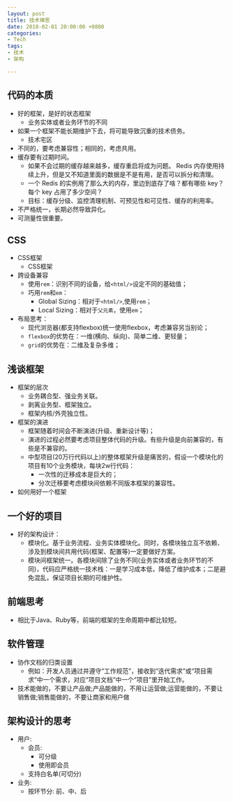 ```yaml
---
layout: post
title: 技术禅思
date: 2018-02-01 20:00:00 +0800
categories:
- Tech
tags:
- 技术
- 架构

---
```


## 代码的本质

- 好的框架，是好的状态框架
	- 业务实体或者业务环节的不同
- 如果一个框架不能长期维护下去，将可能导致沉重的技术债务。
	- 技术宅区
- 不同的，要考虑兼容性；相同的，考虑共用。
- 缓存要有过期时间。
	- 如果不会过期的缓存越来越多，缓存重启将成为问题。 Redis 内存使用持续上升，但是又不知道里面的数据是不是有用，是否可以拆分和清理。
	- 一个 Redis 的实例用了那么大的内存，里边到底存了啥？都有哪些 key？每个 key 占用了多少空间？
	- 目标：缓存分级、监控清理机制、可预见性和可见性、缓存的利用率。
- 不严格统一，长期必然导致异化。
- 可测量性很重要。




## CSS

- CSS框架
	- CSS框架
- 跨设备兼容
	- 使用`rem`：识别不同的设备，给`<html/>`设定不同的基础值；
	- 巧用`rem`和`em`：
		- Global Sizing：相对于`<html/>`,使用`rem`；
		- Local Sizing：相对于`父元素`，使用`em`；
- 布局思考：
	- 现代浏览器(都支持flexbox)统一使用flexbox，考虑兼容另当别论；
	- `flexbox`的优势在：一维(横向、纵向)、简单二维、更轻量；
	- `grid`的优势在：二维及复杂多维；

	
	
## 浅谈框架

- 框架的层次
	- 业务耦合型、强业务关联。
	- 剥离业务型、框架独立。
	- 框架内核/外壳独立性。
- 框架的演进
	- 框架随着时间会不断演进(升级、重新设计等)；
	- 演进的过程必然要考虑项目整体代码的升级。有些升级是向前兼容的，有些是不兼容的。
	- 中型项目(20万行代码以上)的整体框架升级是痛苦的，假设一个模块化的项目有10个业务模块，每块2w行代码：
		- 一次性的迁移成本是巨大的；
		- 分次迁移要考虑模块间依赖不同版本框架的兼容性。
- 如何用好一个框架


## 一个好的项目

- 好的架构设计：
	- 模块化。基于业务流程、业务实体模块化。同时，各模块独立互不依赖、涉及到模块间共用代码(框架、配置等)一定要做好方案。
	- 模块间框架统一。各模块间除了业务不同(业务实体或者业务环节的不同)，代码应严格统一技术栈：一是学习成本低，降低了维护成本；二是避免混乱，保证项目长期的可维护性。


## 前端思考

- 相比于Java、Ruby等，前端的框架的生命周期中都比较短。

## 软件管理

- 协作文档的归类设置
	- 例如：开发人员通过并遵守“工作规范”，接收到“迭代需求”或“项目需求”中一个需求，对应“项目文档”中一个“项目”里开始工作。
- 技术能做的，不要让产品做;产品能做的，不用让运营做;运营能做的，不要让销售做;销售能做的，不要让商家和用户做

## 架构设计的思考

- 用户:
	- 会员:
		- 可分级
		- 使用即会员
	- 支持白名单(可切分)
- 业务:
	- 按环节分: 前、中、后
